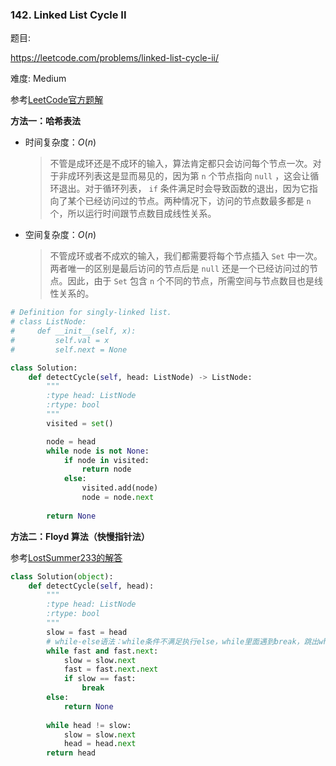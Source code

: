 ### 142. Linked List Cycle II

题目:

<https://leetcode.com/problems/linked-list-cycle-ii/>

难度:   Medium

参考[LeetCode官方题解](https://leetcode-cn.com/problems/linked-list-cycle-ii/solution/huan-xing-lian-biao-ii-by-leetcode/) 


**方法一：哈希表法**
- 时间复杂度：$O(n)$

    >不管是成环还是不成环的输入，算法肯定都只会访问每个节点一次。对于非成环列表这是显而易见的，因为第 `n` 个节点指向 `null` ，这会让循环退出。对于循环列表， `if` 条件满足时会导致函数的退出，因为它指向了某个已经访问过的节点。两种情况下，访问的节点数最多都是 `n` 个，所以运行时间跟节点数目成线性关系。

- 空间复杂度：$O(n)$

    >不管成环或者不成欢的输入，我们都需要将每个节点插入 `Set` 中一次。两者唯一的区别是最后访问的节点后是 `null` 还是一个已经访问过的节点。因此，由于 `Set` 包含 `n` 个不同的节点，所需空间与节点数目也是线性关系的。


```python
# Definition for singly-linked list.
# class ListNode:
#     def __init__(self, x):
#         self.val = x
#         self.next = None

class Solution:
    def detectCycle(self, head: ListNode) -> ListNode:
        """
        :type head: ListNode
        :rtype: bool
        """
        visited = set()

        node = head
        while node is not None:
            if node in visited:
                return node
            else:
                visited.add(node)
                node = node.next
                
        return None
```

**方法二：Floyd 算法（快慢指针法）**

参考[LostSummer233的解答](https://leetcode.com/problems/linked-list-cycle-ii/discuss/44833)
```python
class Solution(object):
    def detectCycle(self, head):
        """
        :type head: ListNode
        :rtype: bool
        """
        slow = fast = head
        # while-else语法：while条件不满足执行else，while里面遇到break，跳出while-else语句。
        while fast and fast.next:
            slow = slow.next
            fast = fast.next.next
            if slow == fast:
                break
        else:
            return None
        
        while head != slow:
            slow = slow.next
            head = head.next
        return head
```